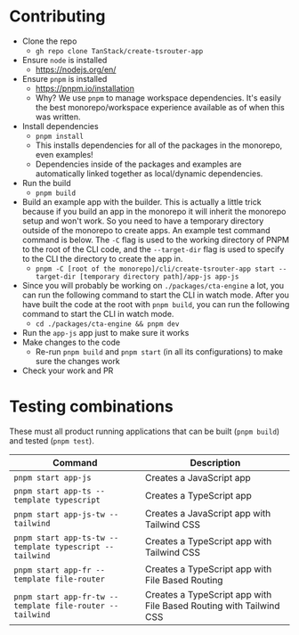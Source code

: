 # Contributing

- Clone the repo
  - `gh repo clone TanStack/create-tsrouter-app`
- Ensure `node` is installed
  - https://nodejs.org/en/
- Ensure `pnpm` is installed
  - https://pnpm.io/installation
  - Why? We use `pnpm` to manage workspace dependencies. It's easily the best monorepo/workspace experience available as of when this was written.
- Install dependencies
  - `pnpm install`
  - This installs dependencies for all of the packages in the monorepo, even examples!
  - Dependencies inside of the packages and examples are automatically linked together as local/dynamic dependencies.
- Run the build
  - `pnpm build`
- Build an example app with the builder. This is actually a little trick because if you build an app in the monorepo it will inherit the monorepo setup and won't work. So you need to have a temporary directory outside of the monorepo to create apps. An example test command command is below. The `-C` flag is used to the working directory of PNPM to the root of the CLI code, and the `--target-dir` flag is used to specify to the CLI the directory to create the app in.
  - `pnpm -C [root of the monorepo]/cli/create-tsrouter-app start --target-dir [temporary directory path]/app-js app-js`
- Since you will probably be working on `./packages/cta-engine` a lot, you can run the following command to start the CLI in watch mode. After you have built the code at the root with `pnpm build`, you can run the following command to start the CLI in watch mode.
  - `cd ./packages/cta-engine && pnpm dev`
- Run the `app-js` app just to make sure it works
- Make changes to the code
  - Re-run `pnpm build` and `pnpm start` (in all its configurations) to make sure the changes work
- Check your work and PR

# Testing combinations

These must all product running applications that can be built (`pnpm build`) and tested (`pnpm test`).

| Command                                                  | Description                                                        |
| -------------------------------------------------------- | ------------------------------------------------------------------ |
| `pnpm start app-js`                                      | Creates a JavaScript app                                           |
| `pnpm start app-ts --template typescript`                | Creates a TypeScript app                                           |
| `pnpm start app-js-tw --tailwind`                        | Creates a JavaScript app with Tailwind CSS                         |
| `pnpm start app-ts-tw --template typescript --tailwind`  | Creates a TypeScript app with Tailwind CSS                         |
| `pnpm start app-fr --template file-router`               | Creates a TypeScript app with File Based Routing                   |
| `pnpm start app-fr-tw --template file-router --tailwind` | Creates a TypeScript app with File Based Routing with Tailwind CSS |
